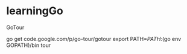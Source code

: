# learningGo
GoTour

go get code.google.com/p/go-tour/gotour
export PATH=$PATH:$(go env GOPATH)/bin
tour
